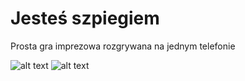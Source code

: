 # Jesteś szpiegiem
Prosta gra imprezowa rozgrywana na jednym telefonie

![alt text](https://i.imgur.com/GNityrA.png "Screenshot 2")
![alt text](https://i.imgur.com/Rx84FKp.png "Screenshot 1")
